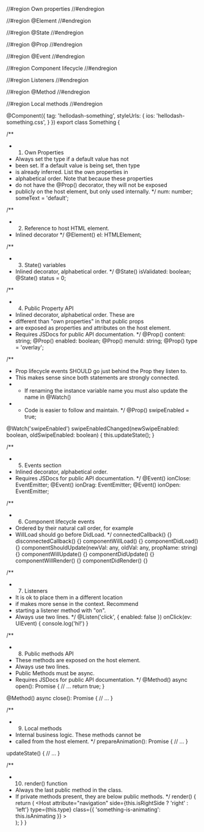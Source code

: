 <!-- BEGIN Copy and paste regions -->

//#region Own properties
//#endregion

//#region @Element
//#endregion

//#region @State
//#endregion

//#region @Prop
//#endregion

//#region @Event
//#endregion

//#region Component lifecycle
//#endregion

//#region Listeners
//#endregion

//#region @Method
//#endregion

//#region Local methods
//#endregion

<!-- END Copy and paste regions -->

@Component({
tag: 'hellodash-something',
styleUrls: {
ios: 'hellodash-something.css',
}
})
export class Something {

/\*\*

- 1.  Own Properties
- Always set the type if a default value has not
- been set. If a default value is being set, then type
- is already inferred. List the own properties in
- alphabetical order. Note that because these properties
- do not have the @Prop() decorator, they will not be exposed
- publicly on the host element, but only used internally.
  \*/
  num: number;
  someText = 'default';

/\*\*

- 2.  Reference to host HTML element.
- Inlined decorator
  \*/
  @Element() el: HTMLElement;

/\*\*

- 3.  State() variables
- Inlined decorator, alphabetical order.
  \*/
  @State() isValidated: boolean;
  @State() status = 0;

/\*\*

- 4.  Public Property API
- Inlined decorator, alphabetical order. These are
- different than "own properties" in that public props
- are exposed as properties and attributes on the host element.
- Requires JSDocs for public API documentation.
  \*/
  @Prop() content: string;
  @Prop() enabled: boolean;
  @Prop() menuId: string;
  @Prop() type = 'overlay';

/\*\*

- Prop lifecycle events SHOULD go just behind the Prop they listen to.
- This makes sense since both statements are strongly connected.
- - If renaming the instance variable name you must also update the name in @Watch()
- - Code is easier to follow and maintain.
    \*/
    @Prop() swipeEnabled = true;

@Watch('swipeEnabled')
swipeEnabledChanged(newSwipeEnabled: boolean, oldSwipeEnabled: boolean) {
this.updateState();
}

/\*\*

- 5.  Events section
- Inlined decorator, alphabetical order.
- Requires JSDocs for public API documentation.
  \*/
  @Event() ionClose: EventEmitter;
  @Event() ionDrag: EventEmitter;
  @Event() ionOpen: EventEmitter;

/\*\*

- 6.  Component lifecycle events
- Ordered by their natural call order, for example
- WillLoad should go before DidLoad.
  \*/
  connectedCallback() {}
  disconnectedCallback() {}
  componentWillLoad() {}
  componentDidLoad() {}
  componentShouldUpdate(newVal: any, oldVal: any, propName: string) {}
  componentWillUpdate() {}
  componentDidUpdate() {}
  componentWillRender() {}
  componentDidRender() {}

/\*\*

- 7.  Listeners
- It is ok to place them in a different location
- if makes more sense in the context. Recommend
- starting a listener method with "on".
- Always use two lines.
  \*/
  @Listen('click', { enabled: false })
  onClick(ev: UIEvent) {
  console.log('hi!')
  }

/\*\*

- 8.  Public methods API
- These methods are exposed on the host element.
- Always use two lines.
- Public Methods must be async.
- Requires JSDocs for public API documentation.
  \*/
  @Method()
  async open(): Promise<boolean> {
  // ...
  return true;
  }

@Method()
async close(): Promise<void> {
// ...
}

/\*\*

- 9.  Local methods
- Internal business logic. These methods cannot be
- called from the host element.
  \*/
  prepareAnimation(): Promise<void> {
  // ...
  }

updateState() {
// ...
}

/\*\*

- 10. render() function
- Always the last public method in the class.
- If private methods present, they are below public methods.
  \*/
  render() {
  return (
  <Host
  attribute="navigation"
  side={this.isRightSide ? 'right' : 'left'}
  type={this.type}
  class={{
            'something-is-animating': this.isAnimating
          }} >
  <div class='menu-inner page-inner'>
  <slot></slot>
  </div>
  </Host>
  );
  }
  }
